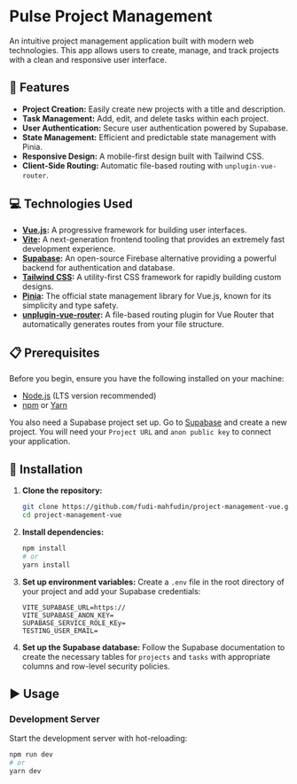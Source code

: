 # Pulse Project Management

An intuitive project management application built with modern web technologies. This app allows users to create, manage, and track projects with a clean and responsive user interface.

## 🚀 Features

- **Project Creation:** Easily create new projects with a title and description.
- **Task Management:** Add, edit, and delete tasks within each project.
- **User Authentication:** Secure user authentication powered by Supabase.
- **State Management:** Efficient and predictable state management with Pinia.
- **Responsive Design:** A mobile-first design built with Tailwind CSS.
- **Client-Side Routing:** Automatic file-based routing with `unplugin-vue-router`.

## 💻 Technologies Used

- **[Vue.js](https://vuejs.org/):** A progressive framework for building user interfaces.
- **[Vite](https://vitejs.dev/):** A next-generation frontend tooling that provides an extremely fast development experience.
- **[Supabase](https://supabase.com/):** An open-source Firebase alternative providing a powerful backend for authentication and database.
- **[Tailwind CSS](https://tailwindcss.com/):** A utility-first CSS framework for rapidly building custom designs.
- **[Pinia](https://pinia.vuejs.org/):** The official state management library for Vue.js, known for its simplicity and type safety.
- **[unplugin-vue-router](https://github.com/posva/unplugin-vue-router):** A file-based routing plugin for Vue Router that automatically generates routes from your file structure.

## 📋 Prerequisites

Before you begin, ensure you have the following installed on your machine:

- [Node.js](https://nodejs.org/) (LTS version recommended)
- [npm](https://www.npmjs.com/) or [Yarn](https://yarnpkg.com/)

You also need a Supabase project set up. Go to [Supabase](https://supabase.com/) and create a new project. You will need your `Project URL` and `anon public key` to connect your application.

## 🔧 Installation

1.  **Clone the repository:**

    ```bash
    git clone https://github.com/fudi-mahfudin/project-management-vue.git
    cd project-management-vue
    ```

2.  **Install dependencies:**

    ```bash
    npm install
    # or
    yarn install
    ```

3.  **Set up environment variables:**
    Create a `.env` file in the root directory of your project and add your Supabase credentials:

    ```env
    VITE_SUPABASE_URL=https://
    VITE_SUPABASE_ANON_KEY=
    SUPABASE_SERVICE_ROLE_KEy=
    TESTING_USER_EMAIL=
    ```

4.  **Set up the Supabase database:**
    Follow the Supabase documentation to create the necessary tables for `projects` and `tasks` with appropriate columns and row-level security policies.

## ▶️ Usage

### Development Server

Start the development server with hot-reloading:

```bash
npm run dev
# or
yarn dev
```
